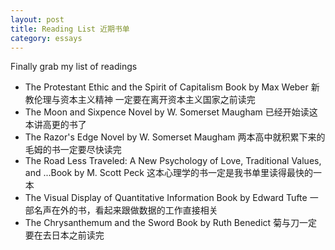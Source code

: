 ```yaml
---
layout: post
title: Reading List 近期书单
category: essays
---
```


Finally grab my list of readings

- The Protestant Ethic and the Spirit of Capitalism Book by Max Weber
新教伦理与资本主义精神 一定要在离开资本主义国家之前读完
- The Moon and Sixpence Novel by W. Somerset Maugham
已经开始读这本讲高更的书了
- The Razor's Edge Novel by W. Somerset Maugham
两本高中就积累下来的毛姆的书一定要尽快读完
- The Road Less Traveled: A New Psychology of Love, Traditional Values, and ...Book by M. Scott Peck
这本心理学的书一定是我书单里读得最快的一本
- The Visual Display of Quantitative Information Book by Edward Tufte
一部名声在外的书，看起来跟做数据的工作直接相关
- The Chrysanthemum and the Sword Book by Ruth Benedict
菊与刀一定要在去日本之前读完


